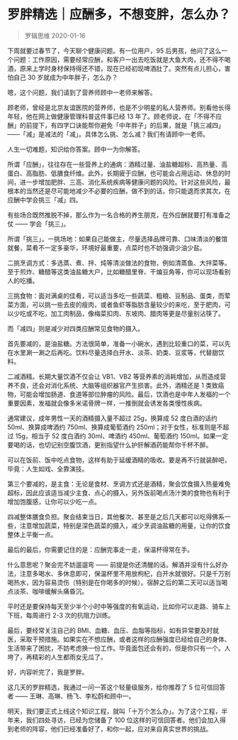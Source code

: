 # 罗胖精选｜应酬多，不想变胖，怎么办？
> 罗辑思维
2020-01-16

下周就要过春节了，今天聊个健康问题。有一位用户，95 后男孩，他问了这么一个问题：工作原因，需要经常应酬，和客户一出去吃饭就是大鱼大肉，还不得不喝酒，原来上学时身材保持得还不错，现在已经初现啤酒肚了。突然有点儿担心，害怕自己 30 岁就成为中年胖子，怎么办？

嗯，这个问题，我们请到了营养师顾中一老师来解答。

顾老师，曾经是北京友谊医院的营养师，也是不少明星的私人营养师。别看他长得年轻，他在网上做健康管理科普这件事已经 13 年了。顾老师说，在「不得不应酬」的前提下，有四字口诀能帮你避免「中年胖子」的后果，就是「挑三减四」——「减」是减法的「减」。具体怎么挑、怎么减？我们有请顾中一老师。

人生一切难题，知识给你答案。顾中一为你解答。

所谓「应酬」，往往存在一些营养上的通病：酒精过量、油盐糖超标、高热量、高蛋白、高脂肪、低膳食纤维。此外，长期疲于应酬，也可能会占用运动、休息的时间，进一步增加肥胖、三高、消化系统疾病等健康问题的风险。针对这些风险，最根本的当然还是尽可能地减少不必要的应酬，做不到的话，你只能退而求其次，在应酬中学会挑三「减」四。

有些场合既然推脱不掉，那么作为一名合格的养生朋克，在外应酬就要打有准备之仗 —— 学会「挑三」。

所谓「挑三」，一挑场地：如果自己能做主，尽量选择品牌可靠、口味清淡的餐馆就餐，菜肴不一定多豪华，环境好最重要，点菜时也不妨强调少油少盐。

二挑烹调方式：多选蒸、煮、拌、炖等清淡做法的食物，例如清蒸鱼、大拌菜等。至于煎炸、糖醋等这类油盐糖大户，比如糖醋里脊、干煸豆角等，你可以现场看别人的吃播。

三挑食物：面对满桌的佳肴，可以适当多吃一些蔬菜、粗粮、豆制品、蛋类，而荤菜方面，可以挑一些去皮的瘦肉，或者鱼虾等脂肪含量较少的来吃，至于肥肉，可以少吃或不吃，加工肉制品，像梅菜扣肉、东坡肉、腊肉等更是尽量别沾筷了。

而「减四」则是减少对四类应酬常见食物的摄入。

首先要减的，是油盐糖。方法很简单，准备一小碗水，遇到比较重口的菜，可以先在水里涮一涮之后再吃。饮料尽量选择白开水、淡茶、奶类、豆浆等，代替甜饮料。

二减酒精。长期大量饮酒不仅会让 VB1、VB2 等营养素的消耗增加，从而造成营养不良，还会对消化系统、大脑等组织器官产生损害。此外，酒精还是 1 类致癌物，可能会增加肠道、食道等部位肿瘤的风险。最后，饮酒也是中年人发福的一个重要因素，发福就会像多米诺骨牌一样，一推倒就会诱发各类慢性疾病。

通常建议，成年男性一天的酒精摄入量不超过 25g，换算成 52 度白酒的话约 50ml、换算成啤酒约 750ml、换算成葡萄酒约 250ml；对于女性，标准则是不超过 15g，相当于 52 度白酒约 30ml、啤酒约 450ml、葡萄酒约 150ml。如果一定要喝的话，也切记别空腹饮酒，更别指望什么护肝解酒药能帮你千杯不醉。

可以在饭前、饭中吃点食物，这样有助于延缓酒精的吸收。要是再不行就装醉吧，毕竟：人生如戏、全靠演技。

第三个要减的，是主食：无论是食材、烹调方式还是酒精，聚会饮食摄入热量难免超标，因此应该适当减少主食、点心的摄入，另外饭前喝点汤汁类的食物也有利于增加饱腹感，让你可以少吃一点。

四减整体膳食负担。聚会结束当日，其他餐次、甚至是之后几天都可以吃得佛系一些，注意增加蔬菜，特别是深色蔬菜的摄入，减少烹调油盐糖的用量，让你的饮食整体上平衡一点。

最后的最后，你需要记住的是：应酬完事走一走，保温杯得常在手。

什么意思呢？聚会完不妨遛遛弯 —— 前提是你还清醒的话。解酒并没有什么好办法，注意多喝水、多休息即可，保温杯里不用放枸杞，白开水就很好。只是千万别喝热水，因为容易烫伤（特别是在你喝多的时候）。宿醉之后的第二天可以适当喝点淡茶、咖啡缓解头痛昏沉。

平时还是要保持每天至少半个小时中等强度的有氧运动，比如你可以走路、骑车上下班，每周进行 2-3 次的抗阻力训练。

最后，要经常关注自己的 BMI、血糖、血压、血脂等指标，如有异常要及时就医，采取干预措施。如果实在不想应酬，或者这样的应酬强度已经给自己的身体、生活带来了困扰，不妨考虑换一份工作。毕竟面包还会有的，但是你只有一个。人垮了，再精彩的人生都雨女无瓜了。

好，内容听完了，我是罗胖。

这几天的罗胖精选，我通过一问一答这个轻量级服务，给你推荐了 5 位可信回答者 —— 王琳、高琳、杨飞、李松蔚和顾中一。

明天，我们要正式上线这个知识工程，就叫「十万个怎么办」。为了这个工程，半年来，我们四处寻访，已经为您储备了 100 位这样的可信回答者。他们会加入得到老师的阵容，他们已经准备好了，和你一起，应对来自真实世界的挑战。

